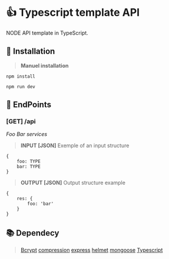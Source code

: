 # :+1: Typescript template API
NODE API template in TypeScript.
## :rocket: Installation
>**Manuel installation**
```
npm install

npm run dev
```
## :round_pushpin: EndPoints
### **[GET]** /api
_Foo Bar services_
>**INPUT [JSON]**
>Exemple of an input structure
```
{
    foo: TYPE
    bar: TYPE
}
```
>**OUTPUT [JSON]**
>Output structure example
```
{
    res: {
        foo: 'bar'
    }
}
```
## :books: Dependecy
>[Bcrypt](https://www.npmjs.com/package/bcrypt)
>[compression](https://www.npmjs.com/package/compression)
>[express](https://www.npmjs.com/package/express)
>[helmet](https://www.npmjs.com/package/helmet)
>[mongoose](https://www.npmjs.com/package/mongoose)
>[Typescript](https://www.npmjs.com/package/typescript)
